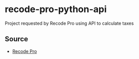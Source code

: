 # recode-pro-python-api
Project requested by Recode Pro using API to calculate taxes 

## Source

<ul>
  <li><a href="https://www.recodepro.org.br/">Recode Pro</a></li>
</ul>
